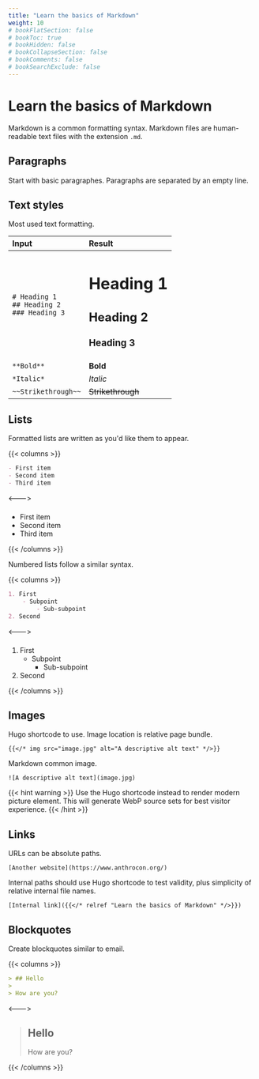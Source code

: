 ```yaml
---
title: "Learn the basics of Markdown"
weight: 10
# bookFlatSection: false
# bookToc: true
# bookHidden: false
# bookCollapseSection: false
# bookComments: false
# bookSearchExclude: false
---
```


# Learn the basics of Markdown

<i class="fab fa-markdown"></i> Markdown is a common formatting syntax. Markdown files are human-readable text files with the extension `.md`.

## Paragraphs

Start with basic paragraphes. Paragraphs are separated by an empty line.

## Text styles

Most used text formatting.

| Input | Result |
| :--- | :--- |
| `# Heading 1`<br />`## Heading 2`<br />`### Heading 3` | <h1>Heading 1</h1><h2>Heading 2</h2><h3>Heading 3</h3> |
| `**Bold**` | **Bold** |
| `*Italic*` | *Italic* |
| `~~Strikethrough~~` | ~~Strikethrough~~ |

## Lists

Formatted lists are written as you'd like them to appear.

{{< columns >}}

```markdown
- First item
- Second item
- Third item
```

<---><div style="margin-top: 1.5em;">

- First item
- Second item
- Third item

</div>
{{< /columns >}}

Numbered lists follow a similar syntax.

{{< columns >}}

```markdown
1. First
    - Subpoint
        - Sub-subpoint
2. Second
```

<---><div style="margin-top: 1.5em;">

1. First
    - Subpoint
        - Sub-subpoint
2. Second

</div>
{{< /columns >}}

## Images

Hugo shortcode to use. Image location is relative page bundle.

`{{</* img src="image.jpg" alt="A descriptive alt text" */>}}`

Markdown common image.

`![A descriptive alt text](image.jpg)`

{{< hint warning >}}
Use the Hugo shortcode instead to render modern picture element. This will generate WebP source sets for best visitor experience.
{{< /hint >}}

## Links

URLs can be absolute paths.

`[Another website](https://www.anthrocon.org/)`

Internal paths should use Hugo shortcode to test validity, plus simplicity of relative internal file names.

`[Internal link]({{</* relref "Learn the basics of Markdown" */>}})`

## Blockquotes

Create blockquotes similar to email.

{{< columns >}}

```markdown
> ## Hello
>
> How are you?
```

<---><div style="margin-top: 1.5em;">

> ## Hello
>
> How are you?

</div>
{{< /columns >}}
